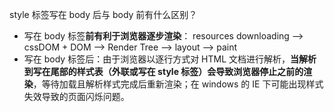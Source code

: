 style 标签写在 body 后与 body 前有什么区别？
- 写在 body 标签**前有利于浏览器逐步渲染**：
resources downloading --> cssDOM + DOM --> Render Tree --> layout --> paint
- 写在 body 标签后：由于浏览器以逐行方式对 HTML 文档进行解析，**当解析到写在尾部的样式表（外联或写在 style 标签）会导致浏览器停止之前的渲染**，等待加载且解析样式完成后重新渲染；在 windows 的 IE 下可能出现样式失效导致的页面闪烁问题。
